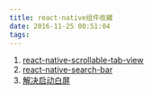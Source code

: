 ```yaml
---
title: react-native组件收藏
date: 2016-11-25 00:51:04
tags:
---
```

1. [react-native-scrollable-tab-view](https://github.com/skv-headless/react-native-scrollable-tab-view)
2. [react-native-search-bar](https://github.com/umhan35/react-native-search-bar)
3. [解决启动白屏](https://github.com/crazycodeboy/react-native-splash-screen)